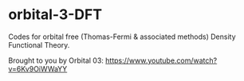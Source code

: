 # orbital-3-DFT

Codes for orbital free (Thomas-Fermi & associated methods) Density Functional
Theory.

Brought to you by Orbital 03: https://www.youtube.com/watch?v=6Kv9OiWWaYY
